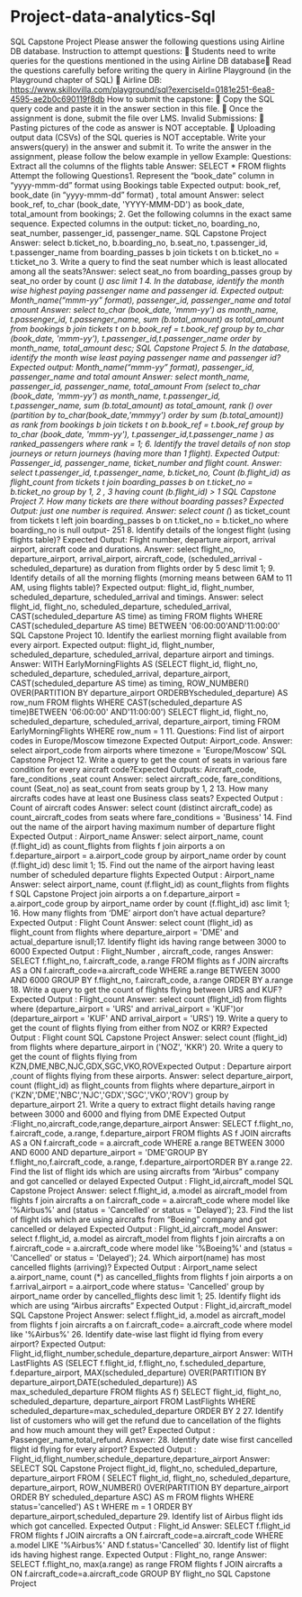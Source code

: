 # Project-data-analytics-Sql
 SQL Capstone Project
Please answer the following questions using Airline DB database.
Instruction to attempt questions:  Students need to write queries for the questions mentioned in the using Airline DB database Read the questions carefully before writing the query in Airline Playground (in the Playground
chapter of SQL)  Airline DB: https://www.skillovilla.com/playground/sql?exerciseId=0181e251-6ea8-4595-ae2b0c690119f8db
How to submit the capstone:  Copy the SQL query code and paste it in the answer section in this file.  Once the assignment is done, submit the file over LMS.
Invalid Submissions:  Pasting pictures of the code as answer is NOT acceptable.  Uploading output data (CSVs) of the SQL queries is NOT acceptable.
Write your answers(query) in the answer and submit it. To write the answer in the
assignment, please follow the below example in yellow
Example:
Questions: Extract all the columns of the flights table
Answer: SELECT * FROM flights
 Attempt the following Questions1. Represent the “book_date” column in “yyyy-mmm-dd” format using Bookings table
Expected output: book_ref, book_date (in “yyyy-mmm-dd” format) , total amount
Answer: select
 book_ref,
 to_char (book_date, 'YYYY-MMM-DD') as book_date, total_amount
 from bookings;
2. Get the following columns in the exact same sequence.
Expected columns in the output: ticket_no, boarding_no, seat_number, passenger_id,
passenger_name.
 SQL Capstone Project
Answer: select
 b.ticket_no,
 b.boarding_no,
 b.seat_no,
 t.passenger_id,
 t.passenger_name
 from boarding_passes b
 join tickets t
 on b.ticket_no = t.ticket_no
3. Write a query to find the seat number which is least allocated among all the seats?Answer: select
 seat_no
 from boarding_passes
 group by seat_no
 order by count (*) asc
 limit 1
4. In the database, identify the month wise highest paying passenger name and
passenger id.
Expected output: Month_name(“mmm-yy” format), passenger_id, passenger_name and total
amount
Answer: select
 to_char (book_date, 'mmm-yy') as month_name,
 t.passenger_id,
 t.passenger_name,
 sum (b.total_amount) as total_amount
 from bookings b
 join tickets t
 on b.book_ref = t.book_ref
 group by to_char (book_date, 'mmm-yy'), t.passenger_id,t.passenger_name
 order by month_name, total_amount desc;
 SQL Capstone Project
5. In the database, identify the month wise least paying passenger name and
passenger id?
Expected output: Month_name(“mmm-yy” format), passenger_id, passenger_name and total
amount
Answer: select month_name, passenger_id, passenger_name,
total_amount
 From
 (select
 to_char (book_date, 'mmm-yy') as month_name,
 t.passenger_id,
 t.passenger_name,
 sum (b.total_amount) as total_amount,
 rank () over (partition by to_char(book_date,'mmmyy') order by sum (b.total_amount)) as rank
 from bookings b
 join tickets t
on b.book_ref = t.book_ref
 group by to_char (book_date, 'mmm-yy'), t.passenger_id,t.passenger_name
 ) as ranked_passengers
 where rank = 1;
6. Identify the travel details of non stop journeys or return journeys (having more than
1 flight).
Expected Output: Passenger_id, passenger_name, ticket_number and flight count.
Answer: select
 t.passenger_id,
 t.passenger_name,
 b.ticket_no,
 Count (b.flight_id) as flight_count
 from tickets t
join boarding_passes b
on t.ticket_no = b.ticket_no
 group by 1, 2 , 3
 having count (b.flight_id) > 1
 SQL Capstone Project
7. How many tickets are there without boarding passes?
Expected Output: just one number is required.
Answer: select
 count (*) as ticket_count
 from tickets t
 left join boarding_passes b
 on t.ticket_no = b.ticket_no
 where boarding_no is null
output- 251
8. Identify details of the longest flight (using flights table)?
Expected Output: Flight number, departure airport, arrival airport, aircraft code and durations.
Answer: select
 flight_no,
 departure_airport,
 arrival_airport,
 aircraft_code,
 (scheduled_arrival - scheduled_departure) as
duration
 from flights
 order by 5 desc
 limit 1;
9. Identify details of all the morning flights (morning means between 6AM to 11 AM,
using flights table)?
Expected output: flight_id, flight_number, scheduled_departure, scheduled_arrival and timings. Answer: select
 flight_id,
 flight_no,
 scheduled_departure,
 scheduled_arrival,
 CAST(scheduled_departure AS time) as timing
 FROM flights
 WHERE CAST(scheduled_departure AS time) BETWEEN '06:00:00'AND'11:00:00'
 SQL Capstone Project
10. Identify the earliest morning flight available from every airport.
Expected output: flight_id, flight_number, scheduled_departure, scheduled_arrival, departure
airport and timings.
Answer: WITH EarlyMorningFlights AS
(SELECT flight_id,
 flight_no,
 scheduled_departure,
 scheduled_arrival,
 departure_airport,
 CAST(scheduled_departure AS time) as timing,
 ROW_NUMBER() OVER(PARTITION BY departure_airport ORDERBYscheduled_departure) AS row_num
FROM flights
WHERE CAST(scheduled_departure AS time)BETWEEN '06:00:00' AND'11:00:00')
SELECT
flight_id,
flight_no,
scheduled_departure,
scheduled_arrival,
departure_airport,
timing
FROM EarlyMorningFlights
WHERE row_num = 1
11. Questions: Find list of airport codes in Europe/Moscow timezone
Expected Output: Airport_code.
Answer: select
 airport_code
 from airports
 where timezone = 'Europe/Moscow'
 SQL Capstone Project
12. Write a query to get the count of seats in various fare condition for every aircraft code?Expected Outputs: Aircraft_code, fare_conditions ,seat count
Answer: select
 aircraft_code,
 fare_conditions,
 count (Seat_no) as seat_count
 from seats
 group by 1, 2
13. How many aircrafts codes have at least one Business class seats?
Expected Output : Count of aircraft codes
Answer: select
 count (distinct aircraft_code) as count_aircraft_codes from seats
where fare_conditions = 'Business'
14. Find out the name of the airport having maximum number of departure flight
Expected Output : Airport_name
Answer: select
 airport_name,
 count (f.flight_id) as count_flights
 from flights f
 join airports a
 on f.departure_airport = a.airport_code
 group by airport_name
 order by count (f.flight_id) desc
 limit 1;
15. Find out the name of the airport having least number of scheduled departure flights
Expected Output : Airport_name
Answer: select
 airport_name,
 count (f.flight_id) as count_flights
 from flights f
 SQL Capstone Project
 join airports a
 on f.departure_airport = a.airport_code
 group by airport_name
 order by count (f.flight_id) asc
 limit 1;
16. How many flights from ‘DME’ airport don’t have actual departure?
 Expected Output : Flight Count
Answer: select
 count (flight_id) as flight_count
 from flights
 where departure_airport = 'DME' and actual_departure isnull;17. Identify flight ids having range between 3000 to 6000
Expected Output : Flight_Number , aircraft_code, ranges
Answer: SELECT
f.flight_no,
f.aircraft_code,
a.range
FROM flights as f
JOIN aircrafts AS a
ON f.aircraft_code=a.aircraft_code
WHERE a.range BETWEEN 3000 AND 6000
GROUP BY f.flight_no, f.aircraft_code, a.range
ORDER BY a.range
18. Write a query to get the count of flights flying between URS and KUF?
Expected Output : Flight_count
Answer: select
 count (flight_id)
 from flights
 where (departure_airport = 'URS' and arrival_airport = 'KUF')or (departure_airport = 'KUF' AND arrival_airport = 'URS')
19. Write a query to get the count of flights flying from either from NOZ or KRR?
 Expected Output : Flight count
 SQL Capstone Project
Answer: select
 count (flight_id)
 from flights
 where departure_airport in ('NOZ', 'KKR')
20. Write a query to get the count of flights flying from KZN,DME,NBC,NJC,GDX,SGC,VKO,ROVExpected Output : Departure airport ,count of flights flying from these airports.
Answer: select
 departure_airport,
 count (flight_id) as flight_counts
 from flights
 where departure_airport in
('KZN','DME','NBC','NJC','GDX','SGC','VKO','ROV')
 group by departure_airport
21. Write a query to extract flight details having range between 3000 and 6000 and flying from
DME
Expected Output :Flight_no,aircraft_code,range,departure_airport
Answer: SELECT
f.flight_no,
f.aircraft_code,
a.range,
f.departure_airport
FROM flights AS f
JOIN aircrafts AS a
ON f.aircraft_code = a.aircraft_code
WHERE a.range BETWEEN 3000 AND 6000 AND departure_airport = 'DME'GROUP BY f.flight_no,f.aircraft_code, a.range, f.departure_airportORDER BY a.range
22. Find the list of flight ids which are using aircrafts from “Airbus” company and got cancelled
or delayed
Expected Output : Flight_id,aircraft_model
 SQL Capstone Project
Answer: select
 f.flight_id,
 a.model as aircraft_model
 from flights f
 join aircrafts a
 on f.aircraft_code = a.aircraft_code
 where model like '%Airbus%'
 and (status = 'Cancelled' or status = 'Delayed');
23. Find the list of flight ids which are using aircrafts from “Boeing” company and got cancelled
or delayed
Expected Output : Flight_id,aircraft_model
Answer: select
 f.flight_id,
 a.model as aircraft_model
 from flights f
 join aircrafts a
 on f.aircraft_code = a.aircraft_code
 where model like '%Boeing%'
 and (status = 'Cancelled' or status = 'Delayed');
24. Which airport(name) has most cancelled flights (arriving)?
Expected Output : Airport_name
select
 a.airport_name,
 count (*) as cancelled_flights
from flights f
join airports a
on f.arrival_airport = a.airport_code
where status= 'Cancelled'
group by airport_name
order by cancelled_flights desc
limit 1;
25. Identify flight ids which are using “Airbus aircrafts”
Expected Output : Flight_id,aircraft_model
 SQL Capstone Project
Answer: select
 f.flight_id,
 a.model as aircraft_model
from flights f
join aircrafts a
on f.aircraft_code= a.aircraft_code
where model like '%Airbus%'
26. Identify date-wise last flight id flying from every airport?
Expected Output: Flight_id,flight_number,schedule_departure,departure_airport
Answer: WITH LastFlights AS
(SELECT
f.flight_id,
f.flight_no,
f.scheduled_departure,
f.departure_airport,
MAX(scheduled_departure) OVER(PARTITION BY departure_airport,DATE(scheduled_departure)) AS max_scheduled_departure
FROM flights AS f)
SELECT
flight_id,
flight_no,
scheduled_departure,
departure_airport
FROM LastFlights
WHERE scheduled_departure=max_scheduled_departure
ORDER BY 2
27. Identify list of customers who will get the refund due to cancellation of the flights and how
much amount they will get?
Expected Output : Passenger_name,total_refund.
Answer:
28. Identify date wise first cancelled flight id flying for every airport?
Expected Output : Flight_id,flight_number,schedule_departure,departure_airport
Answer: SELECT
 SQL Capstone Project
flight_id,
flight_no,
scheduled_departure,
departure_airport
FROM
(
SELECT
flight_id,
flight_no,
scheduled_departure,
departure_airport,
ROW_NUMBER() OVER(PARTITION BY departure_airport ORDER BY
scheduled_departure ASC) AS m
FROM flights
WHERE status='cancelled') AS t
WHERE m = 1
ORDER BY departure_airport,scheduled_departure
29. Identify list of Airbus flight ids which got cancelled.
Expected Output : Flight_id
Answer: SELECT
f.flight_id
FROM flights f
JOIN aircrafts a
ON f.aircraft_code=a.aircraft_code
WHERE a.model LIKE '%Airbus%' AND f.status='Cancelled'
30. Identify list of flight ids having highest range.
Expected Output : Flight_no, range
Answer: SELECT
f.flight_no,
max(a.range) as range
FROM flights f
JOIN aircrafts a
ON f.aircraft_code=a.aircraft_code
GROUP BY flight_no
 SQL Capstone Project 
